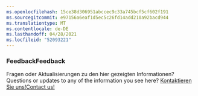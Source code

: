 ```yaml
---
ms.openlocfilehash: 15ce38d306951abccec9c33a745bcf5cf602f191
ms.sourcegitcommit: e97156a6eaf1d5ec5c26fd14add210a92bacd944
ms.translationtype: MT
ms.contentlocale: de-DE
ms.lasthandoff: 04/28/2021
ms.locfileid: "52093221"
---
```

### <a name="feedback"></a><span data-ttu-id="a2dc2-101">Feedback</span><span class="sxs-lookup"><span data-stu-id="a2dc2-101">Feedback</span></span>

<span data-ttu-id="a2dc2-102">Fragen oder Aktualisierungen zu den hier gezeigten Informationen?</span><span class="sxs-lookup"><span data-stu-id="a2dc2-102">Questions or updates to any of the information you see here?</span></span> <span data-ttu-id="a2dc2-103"><a href="https://aka.ms/AppComplianceQuestions" target="_blank">Kontaktieren Sie uns!</a></span><span class="sxs-lookup"><span data-stu-id="a2dc2-103"><a href="https://aka.ms/AppComplianceQuestions" target="_blank">Contact us!</a></span></span>